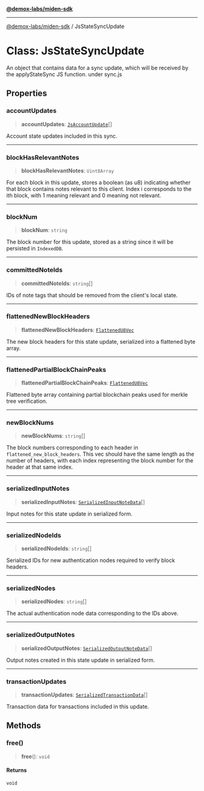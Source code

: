 [**@demox-labs/miden-sdk**](../README.md)

***

[@demox-labs/miden-sdk](../README.md) / JsStateSyncUpdate

# Class: JsStateSyncUpdate

An object that contains data for a sync update,
which will be received by the applyStateSync JS function.
under sync.js

## Properties

### accountUpdates

> **accountUpdates**: [`JsAccountUpdate`](JsAccountUpdate.md)[]

Account state updates included in this sync.

***

### blockHasRelevantNotes

> **blockHasRelevantNotes**: `Uint8Array`

For each block in this update, stores a boolean (as u8) indicating whether
that block contains notes relevant to this client. Index i corresponds to
the ith block, with 1 meaning relevant and 0 meaning not relevant.

***

### blockNum

> **blockNum**: `string`

The block number for this update, stored as a string since it will be
persisted in `IndexedDB`.

***

### committedNoteIds

> **committedNoteIds**: `string`[]

IDs of note tags that should be removed from the client's local state.

***

### flattenedNewBlockHeaders

> **flattenedNewBlockHeaders**: [`FlattenedU8Vec`](FlattenedU8Vec.md)

The new block headers for this state update, serialized into a flattened byte array.

***

### flattenedPartialBlockChainPeaks

> **flattenedPartialBlockChainPeaks**: [`FlattenedU8Vec`](FlattenedU8Vec.md)

Flattened byte array containing partial blockchain peaks used for merkle tree
verification.

***

### newBlockNums

> **newBlockNums**: `string`[]

The block numbers corresponding to each header in `flattened_new_block_headers`.
This vec should have the same length as the number of headers, with each index
representing the block number for the header at that same index.

***

### serializedInputNotes

> **serializedInputNotes**: [`SerializedInputNoteData`](SerializedInputNoteData.md)[]

Input notes for this state update in serialized form.

***

### serializedNodeIds

> **serializedNodeIds**: `string`[]

Serialized IDs for new authentication nodes required to verify block headers.

***

### serializedNodes

> **serializedNodes**: `string`[]

The actual authentication node data corresponding to the IDs above.

***

### serializedOutputNotes

> **serializedOutputNotes**: [`SerializedOutputNoteData`](SerializedOutputNoteData.md)[]

Output notes created in this state update in serialized form.

***

### transactionUpdates

> **transactionUpdates**: [`SerializedTransactionData`](SerializedTransactionData.md)[]

Transaction data for transactions included in this update.

## Methods

### free()

> **free**(): `void`

#### Returns

`void`
